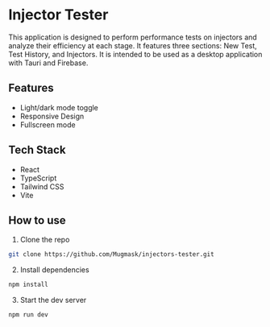 
# Injector Tester

This application is designed to perform performance tests on injectors and analyze their efficiency at each stage. It features three sections: New Test, Test History, and Injectors. It is intended to be used as a desktop application with Tauri and Firebase.

## Features

- Light/dark mode toggle
- Responsive Design
- Fullscreen mode

## Tech Stack
- React
- TypeScript
- Tailwind CSS
- Vite

## How to use
1. Clone the repo
``` bash
git clone https://github.com/Mugmask/injectors-tester.git
```

2. Install dependencies
``` bash
npm install
```

3. Start the dev server
``` bash
npm run dev
```




